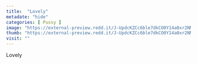 ```yaml
---
title:  "Lovely"
metadate: "hide"
categories: [ Pussy ]
image: "https://external-preview.redd.it/J-UpdcKZCc6ble7dkCO0Y14a0xr2NMGGzuiAZZTOzMg.jpg?auto=webp&s=d6884477505b22586bf59e4e0d64c46139e655af"
thumb: "https://external-preview.redd.it/J-UpdcKZCc6ble7dkCO0Y14a0xr2NMGGzuiAZZTOzMg.jpg?width=1080&crop=smart&auto=webp&s=6125cd29bad96bef564e2158883b66dd0c8147e0"
visit: ""
---
```

Lovely
